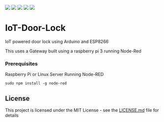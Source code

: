 ![](https://img.shields.io/github/issues/tharinduRE/IoT-Door-Lock)
![](https://img.shields.io/github/forks/tharinduRE/IoT-Door-Lock)
![](https://img.shields.io/github/stars/tharinduRE/IoT-Door-Lock)
![](https://img.shields.io/github/license/tharinduRE/IoT-Door-Lock)
![](https://img.shields.io/twitter/url?url=https%3A%2F%2Fgithub.com%2FtharinduRE%2FIoT-Door-Lock)


# IoT-Door-Lock
IoT powered door lock using Arduino and ESP8266

This uses a Gateway built using a raspberry pi 3 running Node-Red

### Prerequisites

Raspberry Pi or Linux Server Running Node-RED

```
sudo npm install -g node-red
```



## License

This project is licensed under the MIT License - see the [LICENSE.md](LICENSE.md) file for details
